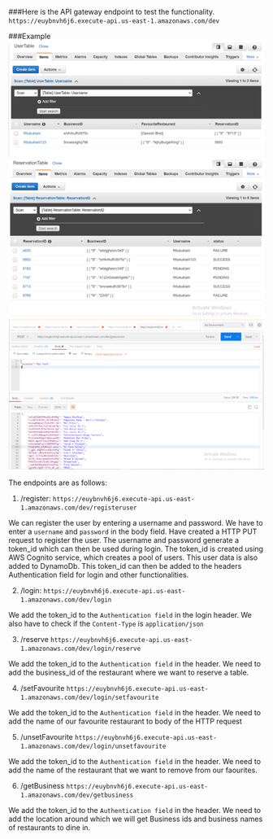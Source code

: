 ###Here is the API gateway endpoint to test the functionality.
`https://euybnvh6j6.execute-api.us-east-1.amazonaws.com/dev`

###Example
![example](Images/UserTable.PNG)
![example](Images/ReservationTable.PNG)
![example](Images/GetBusiness.PNG)

The endpoints are as follows:
1. /register:
`https://euybnvh6j6.execute-api.us-east-1.amazonaws.com/dev/registeruser`

We can register the user by entering a username and password.
We have to enter a `username` and `password` in the body field. 
Have created a HTTP PUT request to register the user. 
The username and password generate a token_id which can then be used during login.
The token_id is created using AWS Cognito service, which creates a pool of users.
This user data is also added to DynamoDb.
This token_id can then be added to the headers Authentication field for login and other functionalities.

2. /login: 
`https://euybnvh6j6.execute-api.us-east-1.amazonaws.com/dev/login`

We add the token_id to the `Authentication field` in the login header.
We also have to check if the `Content-Type` is `application/json`

3. /reserve
`https://euybnvh6j6.execute-api.us-east-1.amazonaws.com/dev/login/reserve`

We add the token_id to the `Authentication field` in the header.
We need to add the business_id of the restaurant where we want to reserve a table.

4. /setFavourite
`https://euybnvh6j6.execute-api.us-east-1.amazonaws.com/dev/login/setfavourite`

We add the token_id to the `Authentication field` in the header.
We need to add the name of our favourite restaurant to body of the HTTP request

5. /unsetFavourite
`https://euybnvh6j6.execute-api.us-east-1.amazonaws.com/dev/login/unsetfavourite`

We add the token_id to the `Authentication field` in the header.
We need to add the name of the restaurant that we want to remove from our faourites.

6. /getBusiness
`https://euybnvh6j6.execute-api.us-east-1.amazonaws.com/dev/getbusiness`

We add the token_id to the `Authentication field` in the header.
We need to add the location around which we will get Business ids and business names of restaurants
to dine in.
